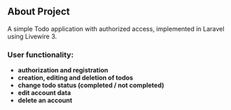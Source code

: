 ## About Project

A simple Todo application with authorized access, implemented in Laravel using Livewire 3. 

### User functionality:

- **authorization and registration**
- **creation, editing and deletion of todos**
- **change todo status (completed / not completed)**
- **edit account data**
- **delete an account**

